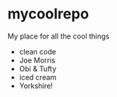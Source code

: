 # mycoolrepo

My place for all the cool things

- clean code
- Joe Morris
- Obi & Tufty
- iced cream
- Yorkshire!
